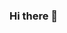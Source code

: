 ### Hi there 👋

<!--
**Aldanaalrashidi/Aldanaalrashidi** is a ✨ _special_ ✨ repository because its `README.md` (this file) appears on your GitHub profile.

Here are some ideas to get you started:

- 🌱 I’m currently learning SWIFT & SWIFTUI
- 🤔 I’m looking for help with learning SWIFTUI
- 💬 Ask me about cooking & travelling
- 📫 How to reach me: twitter.com/aldana2x_ or aldanaalrashidi@gmail.com
-->
